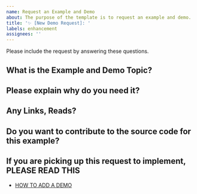 ```yaml
---
name: Request an Example and Demo
about: The purpose of the template is to request an example and demo.
title: '✨ [New Demo Request]: '
labels: enhancement
assignees: ''
---
```


Please include the request by answering these questions.

## What is the Example and Demo Topic?

<ADD HERE>

## Please explain why do you need it?

<ADD HERE>

## Any Links, Reads?

<ADD HERE>

## Do you want to contribute to the source code for this example?

<ADD Here>
  
## If you are picking up this request to implement, PLEASE READ THIS

- [HOW TO ADD A DEMO](https://github.com/atapas/webapis-playground/blob/master/HOW-TO-ADD-DEMO.md)
